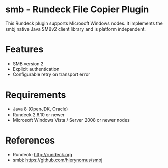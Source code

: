 # smb - Rundeck File Copier Plugin
This Rundeck plugin supports Microsoft Windows nodes. It implements the smbj native Java SMBv2 client library and is platform independent.

Features
=====
* SMB version 2
* Explicit authentication
* Configurable retry on transport error

Requirements
=====
* Java 8 (OpenJDK, Oracle)
* Rundeck 2.6.10 or newer
* Microsoft Windows Vista / Server 2008 or newer nodes

References
=====
* Rundeck: <http://rundeck.org>
* smbj: <https://github.com/hierynomus/smbj>
